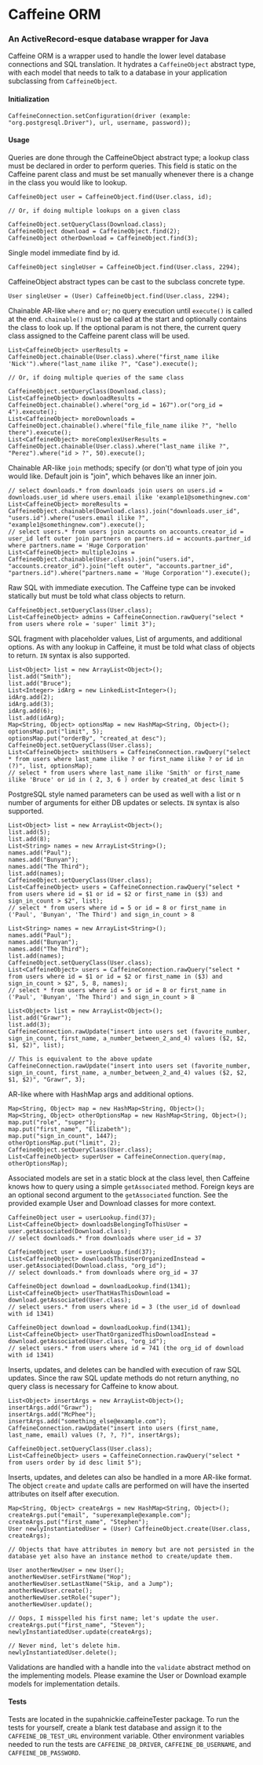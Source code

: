 # Caffeine ORM
### An ActiveRecord-esque database wrapper for Java

Caffeine ORM is a wrapper used to handle the lower level database connections and SQL translation. It hydrates a `CaffeineObject` abstract type, with each model that needs to talk to a database in your application subclassing from `CaffeineObject`.

#### Initialization
```
CaffeineConnection.setConfiguration(driver (example: "org.postgresql.Driver"), url, username, password));
```

#### Usage

Queries are done through the CaffeineObject abstract type; a lookup class must be declared in order to perform queries. This field is static on the Caffeine parent class and must be set manually whenever there is a change in the class you would like to lookup.
```
CaffeineObject user = CaffeineObject.find(User.class, id);

// Or, if doing multiple lookups on a given class

CaffeineObject.setQueryClass(Download.class);
CaffeineObject download = CaffeineObject.find(2);
CaffeineObject otherDownload = CaffeineObject.find(3);
```


Single model immediate find by id.
```
CaffeineObject singleUser = CaffeineObject.find(User.class, 2294);
```

CaffeineObject abstract types can be cast to the subclass concrete type.
```
User singleUser = (User) CaffeineObject.find(User.class, 2294);
```

Chainable AR-like `where` and `or`; no query execution until `execute()` is called at the end. `chainable()` must be called at the start and optionally contains the class to look up. If the optional param is not there, the current query class assigned to the Caffeine parent class will be used.
```
List<CaffeineObject> userResults = CaffeineObject.chainable(User.class).where("first_name ilike 'Nick'").where("last_name ilike ?", "Case").execute();

// Or, if doing multiple queries of the same class

CaffeineObject.setQueryClass(Download.class);
List<CaffeineObject> downloadResults = CaffeineObject.chainable().where("org_id = 167").or("org_id = 4").execute();
List<CaffeineObject> moreDownloads = CaffeineObject.chainable().where("file_file_name ilike ?", "hello there").execute();
List<CaffeineObject> moreComplexUserResults = CaffeineObject.chainable(User.class).where("last_name ilike ?", "Perez").where("id > ?", 50).execute();
```

Chainable AR-like `join` methods; specify (or don't) what type of join you would like. Default join is "join", which behaves like an inner join.
```
// select downloads.* from downloads join users on users.id = downloads.user_id where users.email ilike 'example1@somethingnew.com'
List<CaffeineObject> moreResults = CaffeineObject.chainable(Download.class).join("downloads.user_id", "users.id").where("users.email ilike ?", "example1@somethingnew.com").execute();
// select users.* from users join accounts on accounts.creator_id = user_id left outer join partners on partners.id = accounts.partner_id where partners.name = 'Huge Corporation'
List<CaffeineObject> multipleJoins = CaffeineObject.chainable(User.class).join("users.id", "accounts.creator_id").join("left outer", "accounts.partner_id", "partners.id").where("partners.name = 'Huge Corporation'").execute();
```

Raw SQL with immediate execution. The Caffeine type can be invoked statically but must be told what class objects to return.
```
CaffeineObject.setQueryClass(User.class);
List<CaffeineObject> admins = CaffeineConnection.rawQuery("select * from users where role = 'super' limit 3");
```

SQL fragment with placeholder values, List of arguments, and additional options. As with any lookup in Caffeine, it must be told what class of objects to return. `IN` syntax is also supported.
```
List<Object> list = new ArrayList<Object>();
list.add("Smith");
list.add("Bruce");
List<Integer> idArg = new LinkedList<Integer>();
idArg.add(2);
idArg.add(3);
idArg.add(6);
list.add(idArg);
Map<String, Object> optionsMap = new HashMap<String, Object>();
optionsMap.put("limit", 5);
optionsMap.put("orderBy", "created_at desc");
CaffeineObject.setQueryClass(User.class);
List<CaffeineObject> smithUsers = CaffeineConnection.rawQuery("select * from users where last_name ilike ? or first_name ilike ? or id in (?)", list, optionsMap);
// select * from users where last_name ilike 'Smith' or first_name ilike 'Bruce' or id in ( 2, 3, 6 ) order by created_at desc limit 5
```

PostgreSQL style named parameters can be used as well with a list or n number of arguments for either DB updates or selects. `IN` syntax is also supported.
```
List<Object> list = new ArrayList<Object>();
list.add(5);
list.add(8);
List<String> names = new ArrayList<String>();
names.add("Paul");
names.add("Bunyan");
names.add("The Third");
list.add(names);
CaffeineObject.setQueryClass(User.class);
List<CaffeineObject> users = CaffeineConnection.rawQuery("select * from users where id = $1 or id = $2 or first_name in ($3) and sign_in_count > $2", list);
// select * from users where id = 5 or id = 8 or first_name in ('Paul', 'Bunyan', 'The Third') and sign_in_count > 8

List<String> names = new ArrayList<String>();
names.add("Paul");
names.add("Bunyan");
names.add("The Third");
list.add(names);
CaffeineObject.setQueryClass(User.class);
List<CaffeineObject> users = CaffeineConnection.rawQuery("select * from users where id = $1 or id = $2 or first_name in ($3) and sign_in_count > $2", 5, 8, names);
// select * from users where id = 5 or id = 8 or first_name in ('Paul', 'Bunyan', 'The Third') and sign_in_count > 8

List<Object> list = new ArrayList<Object>();
list.add("Grawr");
list.add(3);
CaffeineConnection.rawUpdate("insert into users set (favorite_number, sign_in_count, first_name, a_number_between_2_and_4) values ($2, $2, $1, $2)", list);

// This is equivalent to the above update
CaffeineConnection.rawUpdate("insert into users set (favorite_number, sign_in_count, first_name, a_number_between_2_and_4) values ($2, $2, $1, $2)", "Grawr", 3);
```

AR-like where with HashMap args and additional options.
```
Map<String, Object> map = new HashMap<String, Object>();
Map<String, Object> otherOptionsMap = new HashMap<String, Object>();
map.put("role", "super");
map.put("first_name", "Elizabeth");
map.put("sign_in_count", 1447);
otherOptionsMap.put("limit", 2);
CaffeineObject.setQueryClass(User.class);
List<CaffeineObject> superUser = CaffeineConnection.query(map, otherOptionsMap);
```

Associated models are set in a static block at the class level, then Caffeine knows how to query using a simple `getAssociated` method. Foreign keys are an optional second argument to the `getAssociated` function. See the provided example User and Download classes for more context.
```
CaffeineObject user = userLookup.find(37);
List<CaffeineObject> downloadsBelongingToThisUser = user.getAssociated(Download.class);
// select downloads.* from downloads where user_id = 37

CaffeineObject user = userLookup.find(37);
List<CaffeineObject> downloadsThisUserOrganizedInstead = user.getAssociated(Download.class, "org_id");
// select downloads.* from downloads where org_id = 37

CaffeineObject download = downloadLookup.find(1341);
List<CaffeineObject> userThatHasThisDownload = download.getAssociated(User.class);
// select users.* from users where id = 3 (the user_id of download with id 1341)

CaffeineObject download = downloadLookup.find(1341);
List<CaffeineObject> userThatOrganizedThisDownloadInstead = download.getAssociated(User.class, "org_id");
// select users.* from users where id = 741 (the org_id of download with id 1341)
```

Inserts, updates, and deletes can be handled with execution of raw SQL updates. Since the raw SQL update methods do not return anything, no query class is necessary for Caffeine to know about.
```
List<Object> insertArgs = new ArrayList<Object>();
insertArgs.add("Grawr");
insertArgs.add("McPhee");
insertArgs.add("something_else@example.com");
CaffeineConnection.rawUpdate("insert into users (first_name, last_name, email) values (?, ?, ?)", insertArgs);

CaffeineObject.setQueryClass(User.class);
List<CaffeineObject> users = CaffeineConnection.rawQuery("select * from users order by id desc limit 5");
```

Inserts, updates, and deletes can also be handled in a more AR-like format. The object `create` and `update` calls are performed on will have the inserted attributes on itself after execution.
```
Map<String, Object> createArgs = new HashMap<String, Object>();
createArgs.put("email", "superexample@example.com");
createArgs.put("first_name", "Stephen");
User newlyInstantiatedUser = (User) CaffeineObject.create(User.class, createArgs);

// Objects that have attributes in memory but are not persisted in the database yet also have an instance method to create/update them.

User anotherNewUser = new User();
anotherNewUser.setFirstName("Hop");
anotherNewUser.setLastName("Skip, and a Jump");
anotherNewUser.create();
anotherNewUser.setRole("super");
anotherNewUser.update();

// Oops, I misspelled his first name; let's update the user.
createArgs.put("first_name", "Steven");
newlyInstantiatedUser.update(createArgs);

// Never mind, let's delete him.
newlyInstantiatedUser.delete();
```

Validations are handled with a handle into the `validate` abstract method on the implementing models. Please examine the User or Download example models for implementation details.

#### Tests

Tests are located in the supahnickie.caffeineTester package. To run the tests for yourself, create a blank test database and assign it to the `CAFFEINE_DB_TEST_URL` environment variable. Other environment variables needed to run the tests are `CAFFEINE_DB_DRIVER`, `CAFFEINE_DB_USERNAME`, and `CAFFEINE_DB_PASSWORD`.

